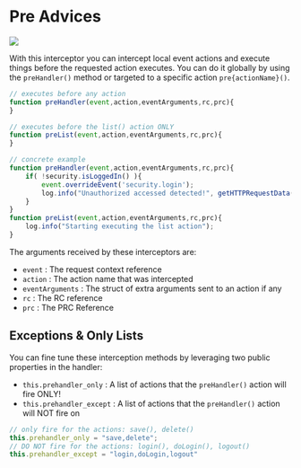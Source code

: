 # Pre Advices

![](https://github.com/ortus/coldbox-platform-documentation/tree/24d3f3d16693b36ca41bf5ce0329c6ff33316ef0/images/eventhandler-prepost.jpg)

With this interceptor you can intercept local event actions and execute things before the requested action executes. You can do it globally by using the `preHandler()` method or targeted to a specific action `pre{actionName}()`.

```javascript
// executes before any action
function preHandler(event,action,eventArguments,rc,prc){
}

// executes before the list() action ONLY
function preList(event,action,eventArguments,rc,prc){
}

// concrete example
function preHandler(event,action,eventArguments,rc,prc){
    if( !security.isLoggedIn() ){
        event.overrideEvent('security.login');
        log.info("Unauthorized accessed detected!", getHTTPRequestData());
    }
}
function preList(event,action,eventArguments,rc,prc){
    log.info("Starting executing the list action");
}
```

The arguments received by these interceptors are:

* `event` : The request context reference
* `action` : The action name that was intercepted
* `eventArguments` : The struct of extra arguments sent to an action if any
* `rc` : The RC reference
* `prc` : The PRC Reference

## Exceptions & Only Lists

You can fine tune these interception methods by leveraging two public properties in the handler:

* `this.prehandler_only` : A list of actions that the `preHandler()` action will fire ONLY!
* `this.prehandler_except` : A list of actions that the `preHandler()` action will NOT fire on

```javascript
// only fire for the actions: save(), delete()
this.prehandler_only = "save,delete";
// DO NOT fire for the actions: login(), doLogin(), logout()
this.prehandler_except = "login,doLogin,logout"
```

